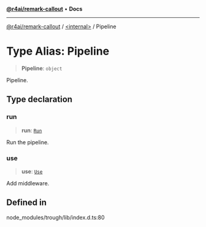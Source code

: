 [**@r4ai/remark-callout**](../../README.md) • **Docs**

***

[@r4ai/remark-callout](../../globals.md) / [\<internal\>](../README.md) / Pipeline

# Type Alias: Pipeline

> **Pipeline**: `object`

Pipeline.

## Type declaration

### run

> **run**: [`Run`](Run.md)

Run the pipeline.

### use

> **use**: [`Use`](Use.md)

Add middleware.

## Defined in

node\_modules/trough/lib/index.d.ts:80
